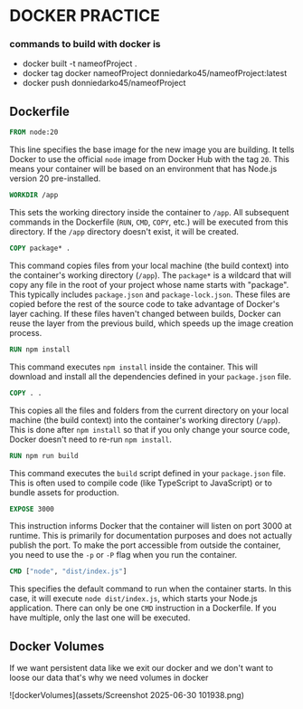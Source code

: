 # DOCKER PRACTICE

### commands to build with docker is

- docker built -t nameofProject .
- docker tag docker nameofProject donniedarko45/nameofProject:latest
- docker push donniedarko45/nameofProject

## Dockerfile

```dockerfile
FROM node:20
```

This line specifies the base image for the new image you are building. It tells Docker to use the official `node` image from Docker Hub with the tag `20`. This means your container will be based on an environment that has Node.js version 20 pre-installed.

```dockerfile
WORKDIR /app
```

This sets the working directory inside the container to `/app`. All subsequent commands in the Dockerfile (`RUN`, `CMD`, `COPY`, etc.) will be executed from this directory. If the `/app` directory doesn't exist, it will be created.

```dockerfile
COPY package* .
```

This command copies files from your local machine (the build context) into the container's working directory (`/app`). The `package*` is a wildcard that will copy any file in the root of your project whose name starts with "package". This typically includes `package.json` and `package-lock.json`. These files are copied before the rest of the source code to take advantage of Docker's layer caching. If these files haven't changed between builds, Docker can reuse the layer from the previous build, which speeds up the image creation process.

```dockerfile
RUN npm install
```

This command executes `npm install` inside the container. This will download and install all the dependencies defined in your `package.json` file.

```dockerfile
COPY . .
```

This copies all the files and folders from the current directory on your local machine (the build context) into the container's working directory (`/app`). This is done after `npm install` so that if you only change your source code, Docker doesn't need to re-run `npm install`.

```dockerfile
RUN npm run build
```

This command executes the `build` script defined in your `package.json` file. This is often used to compile code (like TypeScript to JavaScript) or to bundle assets for production.

```dockerfile
EXPOSE 3000
```

This instruction informs Docker that the container will listen on port 3000 at runtime. This is primarily for documentation purposes and does not actually publish the port. To make the port accessible from outside the container, you need to use the `-p` or `-P` flag when you run the container.

```dockerfile
CMD ["node", "dist/index.js"]
```

This specifies the default command to run when the container starts. In this case, it will execute `node dist/index.js`, which starts your Node.js application. There can only be one `CMD` instruction in a Dockerfile. If you have multiple, only the last one will be executed.

## Docker Volumes

If we want persistent data like we exit our docker and we don't want to loose our data that's why we need volumes in docker

![dockerVolumes](assets/Screenshot 2025-06-30 101938.png)
